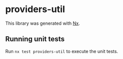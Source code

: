 # providers-util

This library was generated with [Nx](https://nx.dev).

## Running unit tests

Run `nx test providers-util` to execute the unit tests.
